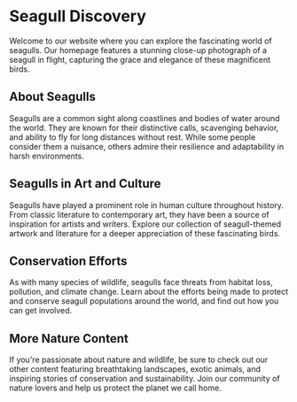 <!--font:Montserrat-->

# Seagull Discovery

Welcome to our website where you can explore the fascinating world of seagulls. Our homepage features a stunning close-up photograph of a seagull in flight, capturing the grace and elegance of these magnificent birds.

## About Seagulls

Seagulls are a common sight along coastlines and bodies of water around the world. They are known for their distinctive calls, scavenging behavior, and ability to fly for long distances without rest. While some people consider them a nuisance, others admire their resilience and adaptability in harsh environments.

## Seagulls in Art and Culture

Seagulls have played a prominent role in human culture throughout history. From classic literature to contemporary art, they have been a source of inspiration for artists and writers. Explore our collection of seagull-themed artwork and literature for a deeper appreciation of these fascinating birds.

## Conservation Efforts

As with many species of wildlife, seagulls face threats from habitat loss, pollution, and climate change. Learn about the efforts being made to protect and conserve seagull populations around the world, and find out how you can get involved.

## More Nature Content

If you're passionate about nature and wildlife, be sure to check out our other content featuring breathtaking landscapes, exotic animals, and inspiring stories of conservation and sustainability. Join our community of nature lovers and help us protect the planet we call home.

<!--

Write me markdown content of website with wallpaper:

"A close-up of a seagull in flight"

The header of the page should not be copy of the text but rather a real content of the website which is using this wallpaper.


---


# Seagull in Flight Wallpaper

Decorate your desktop or phone screen with this stunning close-up wallpaper of a seagull in flight. The high-resolution image captures the beauty and grace of these majestic birds as they soar through the sky.

## How to Download

To download this wallpaper, simply right-click on the image and select "Save Image As" or "Set as Desktop Background" depending on your device and preferences. You can also click the download button below to save the image directly.

## About Seagulls

Seagulls are a common sight along coastlines and bodies of water around the world. They are known for their distinctive calls, scavenging behavior, and ability to fly for long distances without rest. While some people consider them a nuisance, others admire their resilience and adaptability in harsh environments.

## More Wallpapers

Looking for more beautiful wallpapers to decorate your devices? Check out our collection of nature, landscape, and animal wallpapers for inspiration. From breathtaking sunsets to adorable baby animals, we have something for everyone.


---


Heading should not include word "wallpaper". The website should not be about the wallpaper itself, wallpaper is just a related background, rewrite whole content.


---


# Discover the Beauty of Seagulls in Flight

Welcome to our website where you can explore the fascinating world of seagulls. Our homepage features a stunning close-up photograph of a seagull in flight, capturing the grace and elegance of these magnificent birds.

## About Seagulls

Seagulls are a common sight along coastlines and bodies of water around the world. They are known for their distinctive calls, scavenging behavior, and ability to fly for long distances without rest. While some people consider them a nuisance, others admire their resilience and adaptability in harsh environments.

## Seagulls in Art and Culture

Seagulls have been a source of inspiration for artists and writers throughout history. From classic literature to contemporary art, seagulls have played a prominent role in human culture. Explore our collection of seagull-themed artwork and literature for a deeper appreciation of these fascinating birds.

## Conservation Efforts

As with many species of wildlife, seagulls face threats from habitat loss, pollution, and climate change. Learn about the efforts being made to protect and conserve seagull populations around the world, and find out how you can get involved.

## More Nature Content

If you're passionate about nature and wildlife, be sure to check out our other content featuring breathtaking landscapes, exotic animals, and inspiring stories of conservation and sustainability. Join our community of nature lovers and help us protect the planet we call home.


---


Heading is too long, rewrite whole content.


---


# Seagulls: Discover Their World

Welcome to our website where you can explore the fascinating world of seagulls. Our homepage features a stunning close-up photograph of a seagull in flight, capturing the grace and elegance of these magnificent birds.

## About Seagulls

Seagulls are a common sight along coastlines and bodies of water around the world. They are known for their distinctive calls, scavenging behavior, and ability to fly for long distances without rest. While some people consider them a nuisance, others admire their resilience and adaptability in harsh environments.

## Seagulls in Art and Culture

Seagulls have played a prominent role in human culture throughout history. From classic literature to contemporary art, they have been a source of inspiration for artists and writers. Explore our collection of seagull-themed artwork and literature for a deeper appreciation of these fascinating birds.

## Conservation Efforts

As with many species of wildlife, seagulls face threats from habitat loss, pollution, and climate change. Learn about the efforts being made to protect and conserve seagull populations around the world, and find out how you can get involved.

## More Nature Content

If you're passionate about nature and wildlife, be sure to check out our other content featuring breathtaking landscapes, exotic animals, and inspiring stories of conservation and sustainability. Join our community of nature lovers and help us protect the planet we call home.


---


Write me a Google font which is best fitting for the website.

Pick from the list:
- Montserrat
- Playfair Display
- Lato
- Futura
- Barlow Condensed
- IBM Plex Sans
- Great Vibes
- Inter
- Alegreya
- Raleway
- Poppins
- Exo 2
- Open Sans
- Lobster
- Dancing Script
- Roboto
- Orbitron


Write just the font name nothing else.


---


Montserrat

-->
